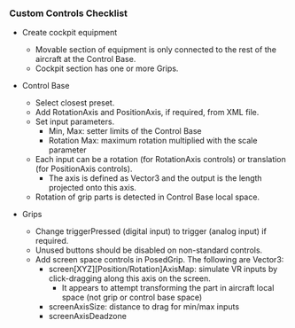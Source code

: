 ### Custom Controls Checklist

- Create cockpit equipment
  - Movable section of equipment is only connected to the rest of the aircraft at the Control Base.
  - Cockpit section has one or more Grips.

- Control Base
  - Select closest preset.
  - Add RotationAxis and PositionAxis, if required, from XML file.
  - Set input parameters.
    - Min, Max: setter limits of the Control Base
    - Rotation Max: maximum rotation multiplied with the scale parameter
  - Each input can be a rotation (for RotationAxis controls) or translation (for PositionAxis controls).
    - The axis is defined as Vector3 and the output is the length projected onto this axis.
  - Rotation of grip parts is detected in Control Base local space.

- Grips
  - Change triggerPressed (digital input) to trigger (analog input) if required.
  - Unused buttons should be disabled on non-standard controls.
  - Add screen space controls in PosedGrip. The following are Vector3:
    - screen[XYZ]\[Position/Rotation]AxisMap: simulate VR inputs by click-dragging along this axis on the screen.
      - It appears to attempt transforming the part in aircraft local space (not grip or control base space)
    - screenAxisSize: distance to drag for min/max inputs
    - screenAxisDeadzone
